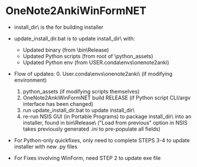 # OneNote2AnkiWinFormNET

* install_dir\ is the for building installer 
* update_install_dir.bat is to update install_dir\ with:
    * Updated binary (from \bin\Release\)
    * Updated Python scripts (from root of \python_assets)
    * Updated Python env (from USER\.conda\envs\onenote2anki)
* Flow of updates:
    0. User\.conda\envs\onenote2anki\ (if modifying environment) 
    1. python_assets (if modifying scripts themselves)
    2. OneNote2AnkiWinFormNET build RELEASE (if Python script CLI/argv interface has been changed)
    3. run update_install_dir.bat to update install_dir\
    4. re-run NSIS GUI (in Portable Programs) to package install_dir\ into an installer, found in bin\Release\ ("Load from previous" option in NSIS takes previously generated .ini to pre-populate all fields)


* For Python-only quickfixes, only need to complete STEPS 3-4 to update installer with new .py files
* For Fixes involving WinForm, need STEP 2 to update exe file 
